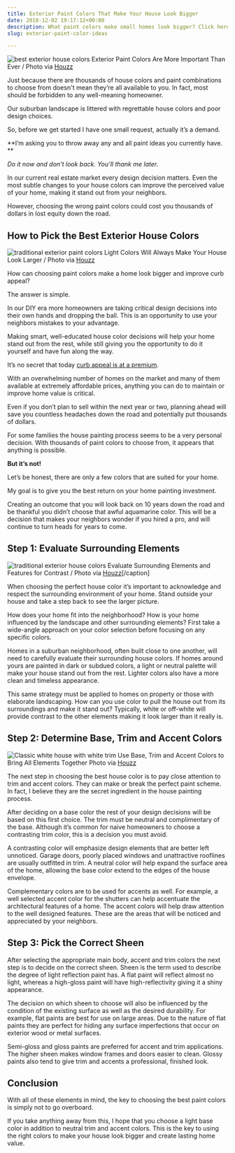 ```yaml
---
title: Exterior Paint Colors That Make Your House Look Bigger
date: 2018-12-02 19:17:12+00:00
description: What paint colors make small homes look bigger? Click here to find out. Don't pick up that paintbrush until you read these house painting tips!
slug: exterior-paint-color-ideas

---
```


![best exterior house colors](https://www.doorwaysmagazine.com/wp-content/uploads/best_exterior_house_colors.jpg) 
Exterior Paint Colors Are More Important Than Ever / Photo via [Houzz](http://www.houzz.com/photos/382962/Connecting-spaces-upstairs-traditional-exterior-other-metro)

Just because there are thousands of house colors and paint combinations to choose from doesn't mean they’re all available to you. In fact, most should be forbidden to any well-meaning homeowner. 

Our suburban landscape is littered with regrettable house colors and poor design choices. 

So, before we get started I have one small request, actually it’s a demand.

**I’m asking you to throw away any and all paint ideas you currently have. **

_Do it now and don’t look back. You’ll thank me later._

In our current real estate market every design decision matters. Even the most subtle changes to your house colors can improve the perceived value of your home, making it stand out from your neighbors.

However, choosing the wrong paint colors could cost you thousands of dollars in lost equity down the road.



## How to Pick the Best Exterior House Colors


![traditional exterior paint colors](https://www.doorwaysmagazine.com/wp-content/uploads/traditional_exterior_paint_colors.jpg) 
Light Colors Will Always Make Your House Look Larger / Photo via [Houzz](http://www.houzz.com/photos/352356/Front-Exterior-traditional-exterior-minneapolis)

How can choosing paint colors make a home look bigger and improve curb appeal? 

The answer is simple. 

In our DIY era more homeowners are taking critical design decisions into their own hands and dropping the ball. This is an opportunity to use your neighbors mistakes to your advantage. 

Making smart, well-educated house color decisions will help your home stand out from the rest, while still giving you the opportunity to do it yourself and have fun along the way.

It’s no secret that today [curb appeal is at a premium](https://www.doorwaysmagazine.com/how-much-is-my-house-worth/). 

With an overwhelming number of homes on the market and many of them available at extremely affordable prices, anything you can do to maintain or improve home value is critical. 

Even if you don’t plan to sell within the next year or two, planning ahead will save you countless headaches down the road and potentially put thousands of dollars. 

For some families the house painting process seems to be a very personal decision. With thousands of paint colors to choose from, it appears that anything is possible. 

**But it’s not!** 

Let’s be honest, there are only a few colors that are suited for your home.

My goal is to give you the best return on your home painting investment. 

Creating an outcome that you will look back on 10 years down the road and be thankful you didn’t choose that awful aquamarine color. This will be a decision that makes your neighbors wonder if you hired a pro, and will continue to turn heads for years to come.



## Step 1: Evaluate Surrounding Elements



![traditional exterior house colors](https://www.doorwaysmagazine.com/wp-content/uploads/traditional_exterior_house_colors.jpg) 
Evaluate Surrounding Elements and Features for Contrast / Photo via [Houzz](http://www.houzz.com/photos/372807/Menlo-Oaks-Residence-traditional-exterior-san-francisco)[/caption]

When choosing the perfect house color it’s important to acknowledge and respect the surrounding environment of your home. Stand outside your house and take a step back to see the larger picture.

How does your home fit into the neighborhood? How is your home influenced by the landscape and other surrounding elements? First take a wide-angle approach on your color selection before focusing on any specific colors.

Homes in a suburban neighborhood, often built close to one another, will need to carefully evaluate their surrounding house colors. If homes around yours are painted in dark or subdued colors, a light or neutral palette will make your house stand out from the rest. Lighter colors also have a more clean and timeless appearance.

This same strategy must be applied to homes on property or those with elaborate landscaping. How can you use color to pull the house out from its surroundings and make it stand out? Typically, white or off-white will provide contrast to the other elements making it look larger than it really is.



## Step 2: Determine Base, Trim and Accent Colors



![Classic white house with white trim](https://www.doorwaysmagazine.com/wp-content/uploads/best_exterior_paint_colors.jpg) 
Use Base, Trim and Accent Colors to Bring All Elements Together Photo via [Houzz](http://www.houzz.com/photos/477460/Newport-Beach-Custom-Home-01-traditional-exterior-orange-county)

The next step in choosing the best house color is to pay close attention to trim and accent colors. They can make or break the perfect paint scheme. In fact, I believe they are the secret ingredient in the house painting process. 

After deciding on a base color the rest of your design decisions will be based on this first choice. The trim must be neutral and complimentary of the base. Although it’s common for naive homeowners to choose a contrasting trim color, this is a decision you must avoid. 

A contrasting color will emphasize design elements that are better left unnoticed. Garage doors, poorly placed windows and unattractive rooflines are usually outfitted in trim. A neutral color will help expand the surface area of the home, allowing the base color extend to the edges of the house envelope. 

Complementary colors are to be used for accents as well. For example, a well selected accent color for the shutters can help accentuate the architectural features of a home. The accent colors will help draw attention to the well designed features. These are the areas that will be noticed and appreciated by your neighbors.



## Step 3: Pick the Correct Sheen



After selecting the appropriate main body, accent and trim colors the next step is to decide on the correct sheen. Sheen is the term used to describe the degree of light reflection paint has. A flat paint will reflect almost no light, whereas a high-gloss paint will have high-reflectivity giving it a shiny appearance. 

The decision on which sheen to choose will also be influenced by the condition of the existing surface as well as the desired durability. For example, flat paints are best for use on large areas. Due to the nature of flat paints they are perfect for hiding any surface imperfections that occur on exterior wood or metal surfaces. 

Semi-gloss and gloss paints are preferred for accent and trim applications. The higher sheen makes window frames and doors easier to clean. Glossy paints also tend to give trim and accents a professional, finished look.

## Conclusion

With all of these elements in mind, the key to choosing the best paint colors is simply not to go overboard. 

If you take anything away from this, I hope that you choose a light base color in addition to neutral trim and accent colors. This is the key to using the right colors to make your house look bigger and create lasting home value.
